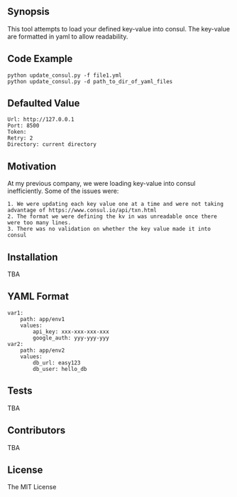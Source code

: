 ## Synopsis
This tool attempts to load your defined key-value into consul. The key-value are formatted in yaml to allow readability.
## Code Example

	python update_consul.py -f file1.yml	
	python update_consul.py -d path_to_dir_of_yaml_files
	
## Defaulted Value
	Url: http://127.0.0.1
	Port: 8500
	Token:
	Retry: 2
	Directory: current directory

## Motivation

At my previous company, we were loading key-value into consul inefficiently. Some of the issues were:

 	1. We were updating each key value one at a time and were not taking advantage of https://www.consul.io/api/txn.html
	2. The format we were defining the kv in was unreadable once there were too many lines.
	3. There was no validation on whether the key value made it into consul

## Installation

 TBA

## YAML Format
	var1:
		path: app/env1
		values:
			api_key: xxx-xxx-xxx-xxx
			google_auth: yyy-yyy-yyy
	var2:
		path: app/env2
		values:
			db_url: easy123
			db_user: hello_db
		

## Tests

 TBA

## Contributors

 TBA

## License
 
The MIT License
